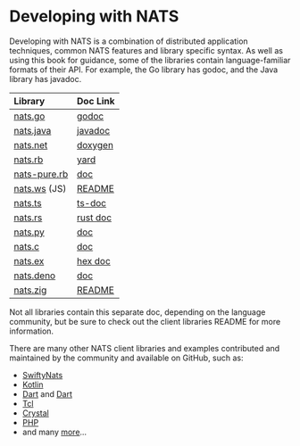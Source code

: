 # Developing with NATS

Developing with NATS is a combination of distributed application techniques, common NATS features and library specific syntax. As well as using this book for guidance, some of the libraries contain language-familiar formats of their API. For example, the Go library has godoc, and the Java library has javadoc.

| Library | Doc Link |
| :--- | :--- |
| [nats.go](https://github.com/nats-io/nats.go) | [godoc](http://godoc.org/github.com/nats-io/nats.go) |
| [nats.java](https://github.com/nats-io/nats.java) | [javadoc](https://javadoc.io/doc/io.nats/jnats) |
| [nats.net](https://github.com/nats-io/nats.net) | [doxygen](http://nats-io.github.io/nats.net/) |
| [nats.rb](https://github.com/nats-io/nats.rb) | [yard](https://www.rubydoc.info/gems/nats) |
| [nats-pure.rb](https://github.com/nats-io/nats-pure.rb) | [doc](https://www.rubydoc.info/gems/nats) |
| [nats.ws](https://github.com/nats-io/nats.ws) (JS) | [README](https://github.com/nats-io/nats.ws#readme) |
| [nats.ts](https://github.com/nats-io/nats.ts) | [ts-doc](https://nats-io.github.io/nats.ts) |
| [nats.rs](https://github.com/nats-io/nats.rs) | [rust doc](https://docs.rs/nats) |
| [nats.py](https://github.com/nats-io/nats.py) | [doc](https://github.com/nats-io/nats.py#readme) |
| [nats.c](https://github.com/nats-io/nats.c) | [doc](http://nats-io.github.io/nats.c) |
| [nats.ex](https://github.com/nats-io/nats.ex) | [hex doc](https://hex.pm/packages/gnat) |
| [nats.deno](https://github.com/nats-io/nats.deno) | [doc](https://github.com/nats-io/nats.deno/blob/main/README.md) |
| [nats.zig](https://github.com/nats-io/nats.zig) | [README](https://github.com/nats-io/nats.zig#readme)

Not all libraries contain this separate doc, depending on the language community, but be sure to check out the client libraries README for more information.

There are many other NATS client libraries and examples contributed and maintained by the community and available on GitHub, such as:

* [SwiftyNats](https://github.com/rayepps/swifty-nats)
* [Kotlin](https://github.com/nats-io/kotlin-nats-examples)
* [Dart](https://github.com/chartchuo/dart-nats) and [Dart](https://github.com/c16a/nats-dart)
* [Tcl](https://github.com/Kazmirchuk/nats-tcl)
* [Crystal](https://github.com/jgaskins/nats)
* [PHP](https://github.com/repejota/phpnats)
* and many [more](https://github.com/search?o=desc&p=1&q=nats+client&s=updated&type=Repositories)...